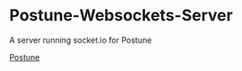 Postune-Websockets-Server
=========================

A server running socket.io for Postune

[Postune](http://www.postune.com)
